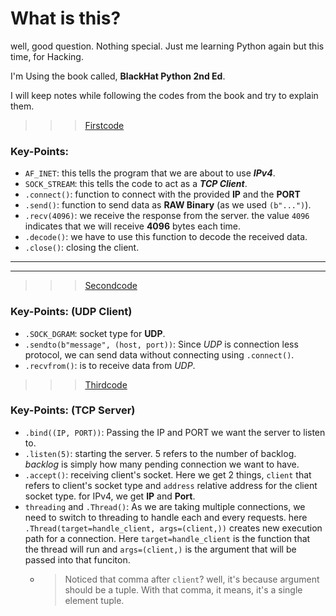 # What is this?
well, good question. Nothing special. Just me learning Python again but this time, for Hacking.

I'm Using the book called, **BlackHat Python 2nd Ed**.

I will keep notes while following the codes from the book and try to explain them.

>>> [Firstcode](code1.py)
### Key-Points:
- `AF_INET`: this tells the program that we are about to use ***IPv4***.
- `SOCK_STREAM`: this tells the code to act as a ***TCP Client***.
- `.connect()`: function to connect with the provided **IP** and the **PORT**
- `.send()`: function to send data as **RAW Binary** (as we used `(b"...")`).
- `.recv(4096)`: we receive the response from the server. the value `4096` indicates that we will receive **4096** bytes each time.
- `.decode()`: we have to use this function to decode the received data.
- `.close()`: closing the client.

---
---

>>> [Secondcode](code2.py)
### Key-Points: (UDP Client)
- `.SOCK_DGRAM`: socket type for **UDP**.
- `.sendto(b"message", (host, port))`: Since *UDP* is connection less protocol, we can send data without connecting using `.connect()`.
- `.recvfrom()`: is to receive data from *UDP*.

>>> [Thirdcode](code3.py)
### Key-Points: (TCP Server)
- `.bind((IP, PORT))`: Passing the IP and PORT we want the server to listen to.
- `.listen(5)`: starting the server. 5 refers to the number of backlog. *backlog* is simply how many pending connection we want to have.
- `.accept()`: receiving client's socket. Here we get 2 things, `client` that refers to client's socket type and `address` relative address for the client socket type. for IPv4, we get **IP** and **Port**.
- `threading` and `.Thread()`: As we are taking multiple connections, we need to switch to threading to handle each and every requests. here `.Thread(target=handle_client, args=(client,))` creates new execution path for a connection. Here `target=handle_client` is the function that the thread will run and `args=(client,)` is the argument that will be passed into that funciton.
  - > Noticed that comma after `client`? well, it's because argument should be a tuple. With that comma, it means, it's a single element tuple.